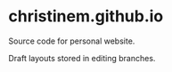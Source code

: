 christinem.github.io
====================

Source code for personal website.

Draft layouts stored in editing branches.
